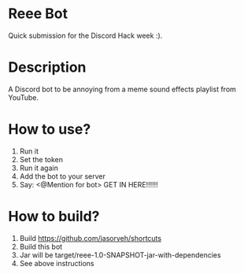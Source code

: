 # Reee Bot
Quick submission for the Discord Hack week :). 

# Description
A Discord bot to be annoying from a meme sound effects playlist from YouTube.

# How to use?
1. Run it
2. Set the token
3. Run it again
4. Add the bot to your server
5. Say: <@Mention for bot> GET IN HERE!!!!!!

# How to build?
1. Build https://github.com/jasoryeh/shortcuts
2. Build this bot
3. Jar will be target/reee-1.0-SNAPSHOT-jar-with-dependencies
4. See above instructions